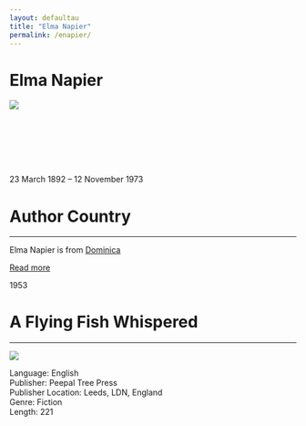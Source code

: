 ```yaml
---
layout: defaultau
title: "Elma Napier"
permalink: /enapier/
---
```

<!-- partial:index.partial.html -->
<div class="content">
    <h1>Elma Napier</h1>
    <div class="quote">
        <div><img src="https://www.papillotepress.co.uk/wp-content/uploads/2021/03/Elma-Napier.jpg" class="logo"></div>
    </div>
    <div class="timeline">
        <div style="padding-bottom:100px;"></div>
        <div class="block">
            <div class="date right"><p class="right"> 23 March 1892 – 12 November 1973 </p></div>
            <div class="dot"></div>
            <div class="left first">
            <div class="author_country">
                <h1>Author Country</h1><hr>
          <div class="aclocation">   <p> Elma Napier is from <a href="{{ site.baseurl }}/10"> Dominica </a></p> </div>
              <div class="acreadmore">  <a href="https://en.wikipedia.org/wiki/Elma_Napier" target="_blank">Read more</a> </div>
            </div>
            </div>
        </div>
        <div class="block">
            <div class="date left"><p class="left">1953</p></div>
            <div class="dot"></div>
            <div class="right">
                <h1>A Flying Fish Whispered</h1><hr>
                <p><img src="https://m.media-amazon.com/images/I/51z4xgPMTbL._SY291_BO1,204,203,200_QL40_FMwebp_.jpg"></p>
                <p>
                Language: English<br>
                Publisher: Peepal Tree Press<br>
                Publisher Location: Leeds, LDN, England<br>
                Genre: Fiction<br>
                Length: 221<br>
                </p>
            </div>
        </div>
        <div style="padding-bottom:100px;"></div>
    </div>
</div>
  <!-- partial -->
<script src='https://cdnjs.cloudflare.com/ajax/libs/jquery/3.1.1/jquery.min.js'></script><script  src="{{ site.baseurl }}/assets/js/authorscript.js"></script>